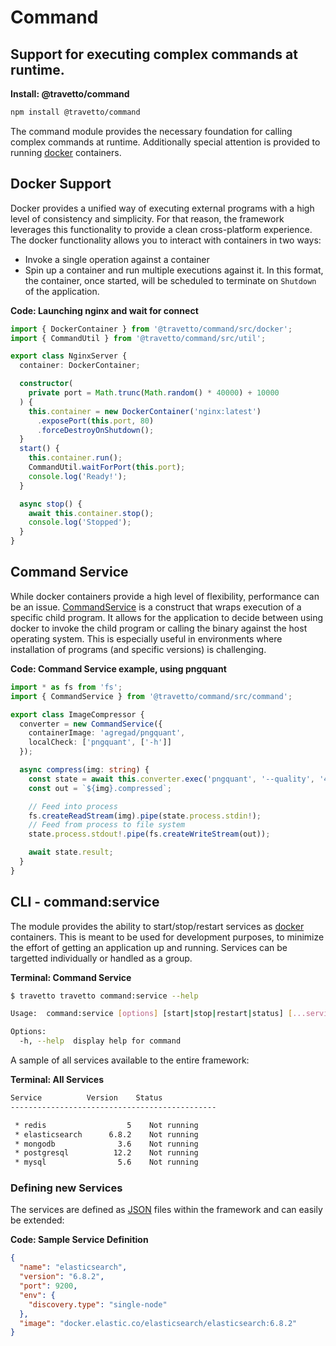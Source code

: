 # Command
## Support for executing complex commands at runtime.

**Install: @travetto/command**
```bash
npm install @travetto/command
```

The command module provides the necessary foundation for calling complex commands at runtime. Additionally special attention is provided to running [docker](https://www.docker.com/community-edition) containers.

## Docker Support

Docker provides a unified way of executing external programs with a high level of consistency and simplicity.  For that reason, the framework leverages this functionality to provide a clean cross-platform experience.  The docker functionality allows you to interact with containers in two ways:
   
   *  Invoke a single operation against a container
   *  Spin up a container and run multiple executions against it.  In this format, the container, once started, will be scheduled to terminate on `Shutdown` of the application.

**Code: Launching nginx and wait for connect**
```typescript
import { DockerContainer } from '@travetto/command/src/docker';
import { CommandUtil } from '@travetto/command/src/util';

export class NginxServer {
  container: DockerContainer;

  constructor(
    private port = Math.trunc(Math.random() * 40000) + 10000
  ) {
    this.container = new DockerContainer('nginx:latest')
      .exposePort(this.port, 80)
      .forceDestroyOnShutdown();
  }
  start() {
    this.container.run();
    CommandUtil.waitForPort(this.port);
    console.log('Ready!');
  }

  async stop() {
    await this.container.stop();
    console.log('Stopped');
  }
}
```

## Command Service

While docker containers provide a high level of flexibility, performance can be an issue.  [CommandService](https://github.com/travetto/travetto/tree/1.0.0-docs-overhaul/module/command/src/command.ts#L11) is a construct that wraps execution of a specific child program.  It allows for the application to decide between using docker to invoke the child program or calling the binary against the host operating system.  This is especially useful in environments where installation of programs (and specific versions) is challenging.

**Code: Command Service example, using pngquant**
```typescript
import * as fs from 'fs';
import { CommandService } from '@travetto/command/src/command';

export class ImageCompressor {
  converter = new CommandService({
    containerImage: 'agregad/pngquant',
    localCheck: ['pngquant', ['-h']]
  });

  async compress(img: string) {
    const state = await this.converter.exec('pngquant', '--quality', '40-80', '--speed 1', '--force', '-');
    const out = `${img}.compressed`;

    // Feed into process
    fs.createReadStream(img).pipe(state.process.stdin!);
    // Feed from process to file system
    state.process.stdout!.pipe(fs.createWriteStream(out));

    await state.result;
  }
}
```

## CLI - command:service

The module provides the ability to start/stop/restart services as [docker](https://www.docker.com/community-edition) containers.  This is meant to be used for development purposes, to minimize the effort of getting an application up and running.  Services can be targetted individually or handled as a group.

**Terminal: Command Service**
```bash
$ travetto travetto command:service --help

Usage:  command:service [options] [start|stop|restart|status] [...services]

Options:
  -h, --help  display help for command
```

A sample of all services available to the entire framework:

**Terminal: All Services**
```bash
Service          Version    Status
----------------------------------------------

 * redis                  5    Not running
 * elasticsearch      6.8.2    Not running
 * mongodb              3.6    Not running
 * postgresql          12.2    Not running
 * mysql                5.6    Not running
```

### Defining new Services

The services are defined as [JSON](https://www.json.org) files within the framework and can easily be extended:

**Code: Sample Service Definition**
```json
{
  "name": "elasticsearch",
  "version": "6.8.2",
  "port": 9200,
  "env": {
    "discovery.type": "single-node"
  },
  "image": "docker.elastic.co/elasticsearch/elasticsearch:6.8.2"
}
```

